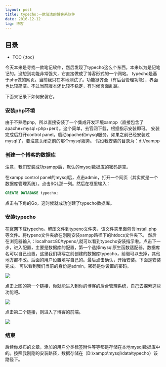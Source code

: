 ```yaml
---
layout: post
title: typecho:一款简洁的博客系软件
date: 2016-12-12
tag: 博客
---
```




## 目录

* TOC 
{:toc}



今天本来是寻找一款笔记软件，然后发现了typecho这么个东西。本来以为是记笔记的。没想到功能非常强大，它直接做成了博客形式的一个网站。
typecho是基于php做的网页。当前我只在本地测试了。功能挺齐全（有后台管理功能），界面也比较简洁。不过当前版本还比较不稳定，有时候页面乱跳。

下面来记录下如何安装它。

### 安装php环境

由于不熟悉php，所以直接安装了一个集成开发环境xampp（直接包含了apache+mysql+php+perl）。这个简单，去官网下载，根据指示安装即可。
安装完成后打开control panel。启动apache和mysql服务。如果之前已经安装过mysql了，要注意关闭之前的那个mysql服务。
假设我安装的目录为：d://xampp

### 创建一个博客的数据库

注意，我们安装成功xampp后，默认的mysql数据库的密码是空。

在xampp control panel的mysql后，点击admin，打开一个网页（其实就是一个数据库管理系统）。点击SQL那一列。然后在框里输入：

```sql
CREATE DATABASE typecho;
```
点击右下角的Go，这时候就成功创建了typecho数据库。

### 安装typecho

在<a href="http://typecho.org/">官网</a>下载typecho。解压文件到typeno文件夹，该文件夹里面包含install.php等文件。将typeno文件夹放在刚刚安装xampp路径下的htdocs文件夹下。
然后在浏览器输入：localhost:80/typeno/,就可以看到typecho安装指示啦。点击下一步，进入配置，主要是数据库的配置，第一个选择mysql原生函数适配器，数据库名可以自己设置，这里我们填写之前创建的数据库typecho，前缀可以去掉，其他地方都不改。后面的用户设置填写自己的。最后点击确认，开始安装。下面是安装完成。
可以看到我们当前的身份是admin，密码是你设置的密码。

<img src="/images/posts/typecho/installFinish.png">  

点击上图的第一个链接，你就能进入到你的博客的后台管理系统，自己去探索这些功能吧。

<img src="/images/posts/typecho/manage.png">  

点击第二个链接，则进入了博客的前端。

<img src="/images/posts/typecho/blog.png">  

### 结束

后续你发布的文章，添加的用户分类标签附件等等都是存储在本地mysql数据库中的。按照我刚刚的安装路径，数据存储在（D:\xampp\mysql\data\typecho）该路径下。